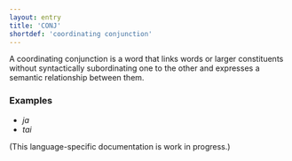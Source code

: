 ```yaml
---
layout: entry
title: 'CONJ'
shortdef: 'coordinating conjunction'
---
```


A coordinating conjunction is a word that links words or larger
constituents without syntactically subordinating one to the other and
expresses a semantic relationship between them.

### Examples

* _ja_
* _tai_

(This language-specific documentation is work in progress.)
